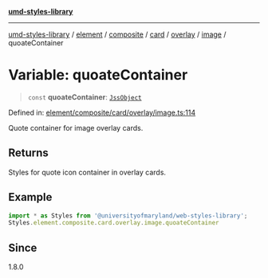 [**umd-styles-library**](../../../../../../../../../../README.md)

***

[umd-styles-library](../../../../../../../../../../modules.md) / [element](../../../../../../../../../README.md) / [composite](../../../../../../../README.md) / [card](../../../../../README.md) / [overlay](../../../README.md) / [image](../README.md) / quoateContainer

# Variable: quoateContainer

> `const` **quoateContainer**: [`JssObject`](../../../../../../../../../../utilities/namespaces/transform/type-aliases/JssObject.md)

Defined in: [element/composite/card/overlay/image.ts:114](https://github.com/UMD-Digital/design-system/blob/ed6189804bf5f4c4fcbe5325b54aac33ac48d614/packages/styles/source/element/composite/card/overlay/image.ts#L114)

Quote container for image overlay cards.

## Returns

Styles for quote icon container in overlay cards.

## Example

```typescript
import * as Styles from '@universityofmaryland/web-styles-library';
Styles.element.composite.card.overlay.image.quoateContainer
```

## Since

1.8.0
